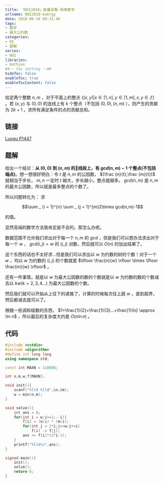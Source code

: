 ```yaml
---
title: 「NOI2010」能量采集-简单数学
urlname: NOI2010-energy
date: 2018-06-18 09:31:46
tags:
- 数学
- 最大公约数
categories: 
- OI
- 题解
series:
- NOI
libraries:
- mathjax 
##-- toc setting --##
hideToc: false
enableToc: true
enableTocContent: false
---
```



给定两个整数 $n,m$ ，对于平面上的整点 $\{(x,y)|x \in [1,n],y \in [1,m],x,y \in \mathbb Z\}$ 。若 $(x,y)$ 与 $(0,0)$ 的连线上有 $k$ 个整点（不包括 $(0,0),(n,m)$ ），则产生的贡献为 $2k+1$ 。求所有满足条件的点的贡献总和。

<!--more-->

## 链接

[Luogu P1447](https://www.luogu.org/problemnew/show/P1447)

## 题解

给出一个结论：**从 $(0,0)$ 到 $(n,m)$ 的线段上，有 $gcd(n,m)-1$ 个整点(不包括端点)**。想一想很好明白：令 $t$ 是 $n,m$ 的公因数， $(\frac {n}{t},\frac {m}{t})$ 就相当于步长， $m,n$ 一定时 $t$ 越大，步长越小，整点就越多。 $gcd(n,m)$ 是 $n,m$ 的最大公因数，所以就是最多整点的个数了。

所以问题转化为：
求

$$\sum _ {i = 1}^{n} \sum _ {j = 1}^{m}2\times gcd(n,m)-1$$

的值。

显然高端的数学方法我肯定是不会的。那怎么办呢。

数据范围不允许我们求出对于每一个 $n,m$ 的 $gcd$ ，但是我们可以想办法求出对于每一个 $w$ ， $gcd(i,j) = w$ 的 $(i,j)$ 对数，然后就可以 $O(n)$ 的加出结果了。

这个东西的话也不太好求...但是我们可以求出以 $w$ 为约数的树的个数！对于一个 $w$ ，均以 $w$ 为约数的 $(i,j)$ 的个数就是 $\lfloor \frac{n}{w} \rfloor \times \lfloor \frac{m}{w} \rfloor$ 。

还有一件事情，就是以 $w$ 为最大公因数的数的个数就是以 $w$ 为约数的数的个数减去以 $kw(k = 2,3,4...)$ 为最大公因数的个数。

然后我们就可以开始从上往下的递推了，计算的时候每次往上跳 $w$ ，直到超界，然后都减去就可以了。

根据一些调和级数的东西， $1+\frac{1}{2}+\frac{1}{3}...+\frac{1}{n} \approx \ln n$ ，所以最后的复杂度大约是 $O(n \ln n)$ 。

## 代码


```cpp
#include <cstdio>
#include <algorithm>
#define int long long
using namespace std;

const int MAXN = 110000;

int n,m,w,f[MAXN];

void init(){
    scanf("%lld %lld",&n,&m);
    w = min(n,m);
}

void solve(){
    int ans = 0;
    for(int i = w;i>=1;--i){
        f[i] = (n/i) * (m/i);
        for(int j = 2*i;j<=w;j+=i)
            f[i] -= f[j];
        ans += f[i]*(2*i-1);
    }
    printf("%lld\n",ans);
}

signed main(){
    init();
    solve();
    return 0;
}
```

